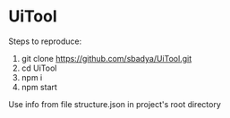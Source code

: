 # UiTool
Steps to reproduce:
1. git clone https://github.com/sbadya/UiTool.git
2. cd UiTool
3. npm i
4. npm start

Use info from file structure.json in project's root directory
